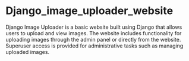 # Django_image_uploader_website
 Django Image Uploader is a basic website built using Django that allows users to upload and view images. The website includes functionality for uploading images through the admin panel or directly from the website. Superuser access is provided for administrative tasks such as managing uploaded images.
